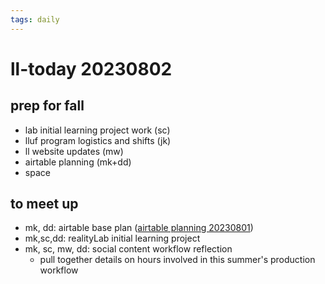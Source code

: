 ```yaml
---
tags: daily
---
```

# ll-today 20230802

## prep for fall
* lab initial learning project work (sc)
* lluf program logistics and shifts (jk)
* ll website updates (mw)
* airtable planning (mk+dd)
* space

## to meet up
* mk, dd: airtable base plan ([airtable planning 20230801](/C5smjaMeS4mnIVdmASBPTA))
* mk,sc,dd: realityLab initial learning project
* mk, sc, mw, dd: social content workflow reflection
    * pull together details on hours involved in this summer's production workflow

